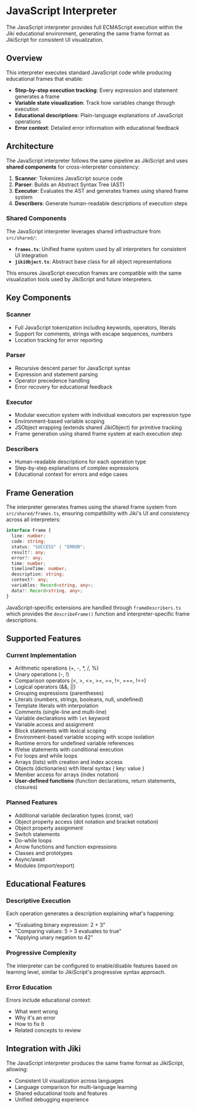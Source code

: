 # JavaScript Interpreter

The JavaScript interpreter provides full ECMAScript execution within the Jiki educational environment, generating the same frame format as JikiScript for consistent UI visualization.

## Overview

This interpreter executes standard JavaScript code while producing educational frames that enable:

- **Step-by-step execution tracking**: Every expression and statement generates a frame
- **Variable state visualization**: Track how variables change through execution
- **Educational descriptions**: Plain-language explanations of JavaScript operations
- **Error context**: Detailed error information with educational feedback

## Architecture

The JavaScript interpreter follows the same pipeline as JikiScript and uses **shared components** for cross-interpreter consistency:

1. **Scanner**: Tokenizes JavaScript source code
2. **Parser**: Builds an Abstract Syntax Tree (AST)
3. **Executor**: Evaluates the AST and generates frames using shared frame system
4. **Describers**: Generate human-readable descriptions of execution steps

### Shared Components

The JavaScript interpreter leverages shared infrastructure from `src/shared/`:

- **`frames.ts`**: Unified frame system used by all interpreters for consistent UI integration
- **`jikiObject.ts`**: Abstract base class for all object representations

This ensures JavaScript execution frames are compatible with the same visualization tools used by JikiScript and future interpreters.

## Key Components

### Scanner

- Full JavaScript tokenization including keywords, operators, literals
- Support for comments, strings with escape sequences, numbers
- Location tracking for error reporting

### Parser

- Recursive descent parser for JavaScript syntax
- Expression and statement parsing
- Operator precedence handling
- Error recovery for educational feedback

### Executor

- Modular execution system with individual executors per expression type
- Environment-based variable scoping
- JSObject wrapping (extends shared JikiObject) for primitive tracking
- Frame generation using shared frame system at each execution step

### Describers

- Human-readable descriptions for each operation type
- Step-by-step explanations of complex expressions
- Educational context for errors and edge cases

## Frame Generation

The interpreter generates frames using the shared frame system from `src/shared/frames.ts`, ensuring compatibility with Jiki's UI and consistency across all interpreters:

```typescript
interface Frame {
  line: number;
  code: string;
  status: "SUCCESS" | "ERROR";
  result?: any;
  error?: any;
  time: number;
  timelineTime: number;
  description: string;
  context?: any;
  variables: Record<string, any>;
  data?: Record<string, any>;
}
```

JavaScript-specific extensions are handled through `frameDescribers.ts` which provides the `describeFrame()` function and interpreter-specific frame descriptions.

## Supported Features

### Current Implementation

- Arithmetic operations (+, -, \*, /, %)
- Unary operations (-, !)
- Comparison operators (<, >, <=, >=, ==, !=, ===, !==)
- Logical operators (&&, ||)
- Grouping expressions (parentheses)
- Literals (numbers, strings, booleans, null, undefined)
- Template literals with interpolation
- Comments (single-line and multi-line)
- Variable declarations with `let` keyword
- Variable access and assignment
- Block statements with lexical scoping
- Environment-based variable scoping with scope isolation
- Runtime errors for undefined variable references
- If/else statements with conditional execution
- For loops and while loops
- Arrays (lists) with creation and index access
- Objects (dictionaries) with literal syntax { key: value }
- Member access for arrays (index notation)
- **User-defined functions** (function declarations, return statements, closures)

### Planned Features

- Additional variable declaration types (const, var)
- Object property access (dot notation and bracket notation)
- Object property assignment
- Switch statements
- Do-while loops
- Arrow functions and function expressions
- Classes and prototypes
- Async/await
- Modules (import/export)

## Educational Features

### Descriptive Execution

Each operation generates a description explaining what's happening:

- "Evaluating binary expression: 2 + 3"
- "Comparing values: 5 > 3 evaluates to true"
- "Applying unary negation to 42"

### Progressive Complexity

The interpreter can be configured to enable/disable features based on learning level, similar to JikiScript's progressive syntax approach.

### Error Education

Errors include educational context:

- What went wrong
- Why it's an error
- How to fix it
- Related concepts to review

## Integration with Jiki

The JavaScript interpreter produces the same frame format as JikiScript, allowing:

- Consistent UI visualization across languages
- Language comparison for multi-language learning
- Shared educational tools and features
- Unified debugging experience

